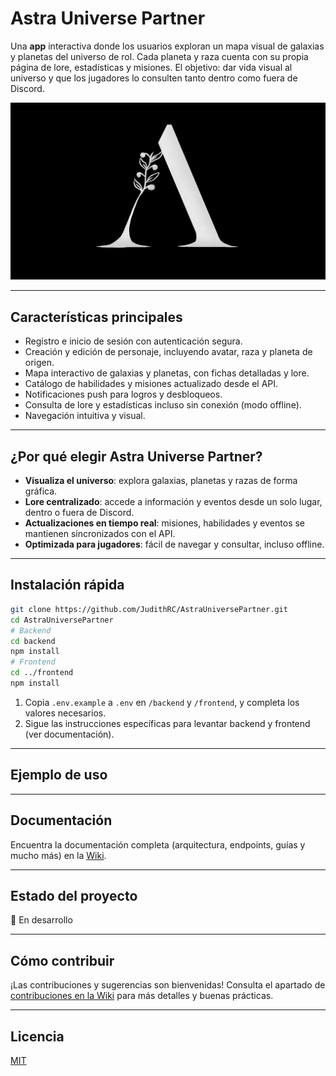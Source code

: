 # Astra Universe Partner

Una **app** interactiva donde los usuarios exploran un mapa visual de galaxias y planetas del universo de rol. Cada planeta y raza cuenta con su propia página de lore, estadísticas y misiones. El objetivo: dar vida visual al universo y que los jugadores lo consulten tanto dentro como fuera de Discord.

<!-- Puedes añadir aquí un logo o banner más adelante -->
![Banner del proyecto](frontend/app/assets/img/banner.png)

---

## Características principales

- Registro e inicio de sesión con autenticación segura.
- Creación y edición de personaje, incluyendo avatar, raza y planeta de origen.
- Mapa interactivo de galaxias y planetas, con fichas detalladas y lore.
- Catálogo de habilidades y misiones actualizado desde el API.
- Notificaciones push para logros y desbloqueos.
- Consulta de lore y estadísticas incluso sin conexión (modo offline).
- Navegación intuitiva y visual.

---

## ¿Por qué elegir Astra Universe Partner?

- **Visualiza el universo**: explora galaxias, planetas y razas de forma gráfica.
- **Lore centralizado**: accede a información y eventos desde un solo lugar, dentro o fuera de Discord.
- **Actualizaciones en tiempo real**: misiones, habilidades y eventos se mantienen sincronizados con el API.
- **Optimizada para jugadores**: fácil de navegar y consultar, incluso offline.

---

## Instalación rápida

```sh
git clone https://github.com/JudithRC/AstraUniversePartner.git
cd AstraUniversePartner
# Backend
cd backend
npm install
# Frontend
cd ../frontend
npm install
```

1. Copia `.env.example` a `.env` en `/backend` y `/frontend`, y completa los valores necesarios.
2. Sigue las instrucciones específicas para levantar backend y frontend (ver documentación).

---

## Ejemplo de uso

<!-- Añade aquí un ejemplo de uso cuando la app esté lista para ello. -->

---

## Documentación

Encuentra la documentación completa (arquitectura, endpoints, guías y mucho más) en la [Wiki](https://github.com/JudithRC/AstraUniversePartner/wiki).

---

## Estado del proyecto

🚧 En desarrollo

---

## Cómo contribuir

¡Las contribuciones y sugerencias son bienvenidas! Consulta el apartado de [contribuciones en la Wiki](https://github.com/JudithRC/AstraUniversePartner/wiki/Contribuir-al-Proyecto) para más detalles y buenas prácticas.

---

## Licencia

[MIT](LICENSE)
